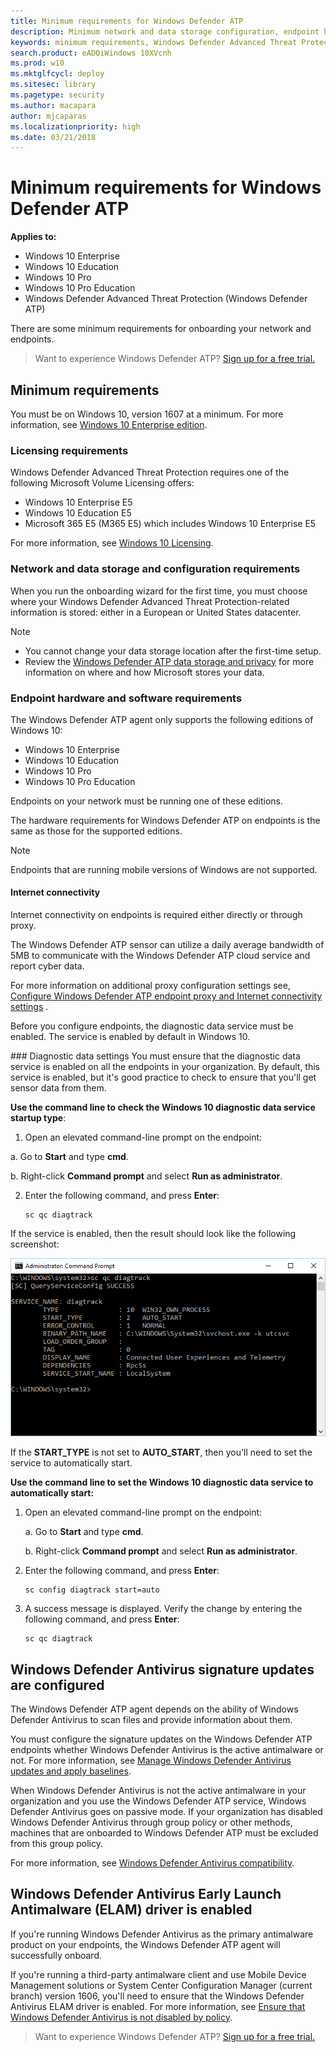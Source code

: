 ```yaml
---
title: Minimum requirements for Windows Defender ATP
description: Minimum network and data storage configuration, endpoint hardware and software requirements, and deployment channel requirements for Windows Defender ATP.
keywords: minimum requirements, Windows Defender Advanced Threat Protection minimum requirements, network and data storage, endpoint, endpoint configuration, deployment channel
search.product: eADQiWindows 10XVcnh
ms.prod: w10
ms.mktglfcycl: deploy
ms.sitesec: library
ms.pagetype: security
ms.author: macapara
author: mjcaparas
ms.localizationpriority: high
ms.date: 03/21/2018
---
```


# Minimum requirements for Windows Defender ATP

**Applies to:**

- Windows 10 Enterprise
- Windows 10 Education
- Windows 10 Pro
- Windows 10 Pro Education
- Windows Defender Advanced Threat Protection (Windows Defender ATP)



There are some minimum requirements for onboarding your network and endpoints.

>Want to experience Windows Defender ATP? [Sign up for a free trial.](https://www.microsoft.com/en-us/WindowsForBusiness/windows-atp?ocid=docs-wdatp-minreqs-abovefoldlink)

## Minimum requirements
You must be on Windows 10, version 1607 at a minimum.
For more information, see [Windows 10 Enterprise edition](https://www.microsoft.com/en-us/WindowsForBusiness/buy).

### Licensing requirements
Windows Defender Advanced Threat Protection requires one of the following Microsoft Volume Licensing offers:

-	Windows 10 Enterprise E5
-	Windows 10 Education E5
- Microsoft 365 E5 (M365 E5) which includes Windows 10 Enterprise E5

For more information, see [Windows 10 Licensing](https://www.microsoft.com/en-us/Licensing/product-licensing/windows10.aspx#tab=2).

### Network and data storage and configuration requirements
When you run the onboarding wizard for the first time, you must choose where your Windows Defender Advanced Threat Protection-related information is stored: either in a European or United States datacenter.

> [!NOTE]
> -   You cannot change your data storage location after the first-time setup.
> -   Review the [Windows Defender ATP data storage and privacy](data-storage-privacy-windows-defender-advanced-threat-protection.md) for more information on where and how Microsoft stores your data.

### Endpoint hardware and software requirements

The Windows Defender ATP agent only supports the following editions of Windows 10:

- Windows 10 Enterprise
- Windows 10 Education
- Windows 10 Pro
- Windows 10 Pro Education

Endpoints on your network must be running one of these editions.

The hardware requirements for Windows Defender ATP on endpoints is the same as those for the supported editions.

> [!NOTE]
> Endpoints that are running mobile versions of Windows are not supported.

#### Internet connectivity
Internet connectivity on endpoints is required either directly or through proxy.

The Windows Defender ATP sensor can utilize a daily average bandwidth of 5MB to communicate with the Windows Defender ATP cloud service and report cyber data.

For more information on additional proxy configuration settings see, [Configure Windows Defender ATP endpoint proxy and Internet connectivity settings](configure-proxy-internet-windows-defender-advanced-threat-protection.md) .

Before you configure endpoints, the diagnostic data service must be enabled. The service is enabled by default in Windows 10.

<span id="telemetry-and-diagnostics-settings" />
### Diagnostic data settings
You must ensure that the diagnostic data service is enabled on all the endpoints in your organization.
By default, this service is enabled, but it's good practice to check to ensure that you'll get sensor data from them.

**Use the command line to check the Windows 10 diagnostic data service startup type**:

1.  Open an elevated command-line prompt on the endpoint:

  a.  Go to **Start** and type **cmd**.

  b.  Right-click **Command prompt** and select **Run as administrator**.

2.  Enter the following command, and press **Enter**:

    ```text
    sc qc diagtrack
    ```

If the service is enabled, then the result should look like the following screenshot:

![Result of the sc query command for diagtrack](images/windefatp-sc-qc-diagtrack.png)

If the **START_TYPE** is not set to **AUTO_START**, then you'll need to set the service to automatically start.



**Use the command line to set the Windows 10 diagnostic data service to automatically start:**

1.  Open an elevated command-line prompt on the endpoint:

	  a. Go to **Start** and type **cmd**.

    b. Right-click **Command prompt** and select **Run as administrator**.

2.  Enter the following command, and press **Enter**:

    ```text
    sc config diagtrack start=auto
    ```

3.  A success message is displayed. Verify the change by entering the following command, and press **Enter**:

    ```text
    sc qc diagtrack
    ```

## Windows Defender Antivirus signature updates are configured
The Windows Defender ATP agent depends on the ability of Windows Defender Antivirus to scan files and provide information about them. 

You must configure the signature updates on the Windows Defender ATP endpoints whether Windows Defender Antivirus is the active antimalware or not. For more information, see [Manage Windows Defender Antivirus updates and apply baselines](../windows-defender-antivirus/manage-updates-baselines-windows-defender-antivirus.md).

When Windows Defender Antivirus is not the active antimalware in your organization and you use the Windows Defender ATP service, Windows Defender Antivirus goes on passive mode. If your organization has disabled Windows Defender Antivirus through group policy or other methods, machines that are onboarded to Windows Defender ATP must be excluded from this group policy.

For more information, see [Windows Defender Antivirus compatibility](../windows-defender-antivirus/windows-defender-antivirus-compatibility.md).

## Windows Defender Antivirus Early Launch Antimalware (ELAM) driver is enabled
If you're running Windows Defender Antivirus as the primary antimalware product on your endpoints, the Windows Defender ATP agent will successfully onboard.

If you're running a third-party antimalware client and use Mobile Device Management solutions or System Center Configuration Manager (current branch) version 1606, you'll need to ensure that the Windows Defender Antivirus ELAM driver is enabled. For more information, see [Ensure that Windows Defender Antivirus is not disabled by policy](troubleshoot-onboarding-windows-defender-advanced-threat-protection.md#ensure-that-windows-defender-antivirus-is-not-disabled-by-a-policy).

>Want to experience Windows Defender ATP? [Sign up for a free trial.](https://www.microsoft.com/en-us/WindowsForBusiness/windows-atp?ocid=technet-wd-atp-minreq-belowfoldlink1)
